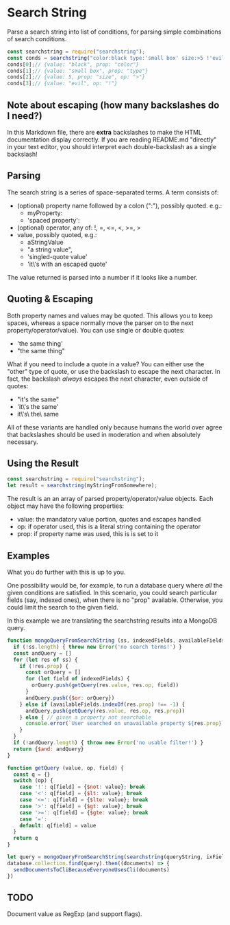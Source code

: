 # Search String

Parse a search string into list of conditions, for parsing simple combinations
of search conditions.

```javascript
const searchstring = require("searchstring");
const conds = searchstring("color:black type:'small box' size:>5 !'evil'");
conds[0];// {value: "black", prop: "color"}
conds[1];// {value: "small box", prop: "type"}
conds[2];// {value: 5, prop: "size", op: ">"}
conds[3];// {value: "evil", op: "!"}
```

## Note about escaping (how many backslashes do I need?)

In this Markdown file, there are **extra** backslashes to make the HTML
documentation display correctly. If you are reading README.md "directly" in your
text editor, you should interpret each double-backslash as a single backslash!

## Parsing

The search string is a series of space-separated terms. A term consists of:

- (optional) property name followed by a colon (":"), possibly quoted. e.g.:
    - myProperty:
    - 'spaced property':
- (optional) operator, any of: !, =, <=, <, >=, >
- value, possibly quoted, e.g.:
    - aStringValue
    - "a string value",
    - 'singled-quote value'
    - 'it\\'s with an escaped quote'

The value returned is parsed into a number if it looks like a number.

## Quoting & Escaping

Both property names and values may be quoted. This allows you to keep spaces,
whereas a space normally move the parser on to the next
property/operator/value). You can use single or double quotes:

- 'the same thing'
- "the same thing"

What if you need to include a quote in a value? You can either use the "other"
type of quote, or use the backslash to escape the next character. In fact, the
backslash *always* escapes the next character, even outside of quotes:

- "it's the same"
- 'it\\'s the same'
- it\\'s\\ the\\ same

All of these variants are handled only because humans the world over agree that
backslashes should be used in moderation and when absolutely necessary.

## Using the Result

```javascript
const searchstring = require("searchstring");
let result = searchstring(myStringFromSomewhere);
```

The result is an an array of parsed property/operator/value objects. Each object
may have the following properties:

- value: the mandatory value portion, quotes and escapes handled
- op: if operator used, this is a literal string containing the operator
- prop: if property name was used, this is is set to it


## Examples

What you do further with this is up to you.

One possibility would be, for example, to run a database query where *all* the
given conditions are satisfied. In this scenario, you could search particular
fields (say, indexed ones), when there is no "prop" available. Otherwise, you
could limit the search to the given field.

In this example we are translating the searchstring results into a MongoDB
query.

```javascript
function mongoQueryFromSearchString (ss, indexedFields, availableFields) {
  if (!ss.length) { throw new Error('no search terms!') }
  const andQuery = []
  for (let res of ss) {
    if (!res.prop) {
      const orQuery = []
      for (let field of indexedFields) {
        orQuery.push(getQuery(res.value, res.op, field))
      }
      andQuery.push({$or: orQuery})
    } else if (availableFields.indexOf(res.prop) !== -1) {
      andQuery.push(getQuery(res.value, res.op, res.prop))
    } else { // given a property not searchable
      console.error(`User searched on unavailable property ${res.prop}`)
    }
  }
  if (!andQuery.length) { throw new Error('no usable filter!') }
  return {$and: andQuery}
}

function getQuery (value, op, field) {
  const q = {}
  switch (op) {
    case '!': q[field] = {$not: value}; break
    case '<': q[field] = {$lt: value}; break
    case '<=': q[field] = {$lte: value}; break
    case '>': q[field] = {$gt: value}; break
    case '>=': q[field] = {$gte: value}; break
    case '=':
    default: q[field] = value
  }
  return q
}

let query = mongoQueryFromSearchString(searchstring(queryString, ixFields, avFields))
database.collection.find(query).then((documents) => {
  sendDocumentsToCliBecauseEveryoneUsesCli(documents)
})
```

## TODO

Document value as RegExp (and support flags).
